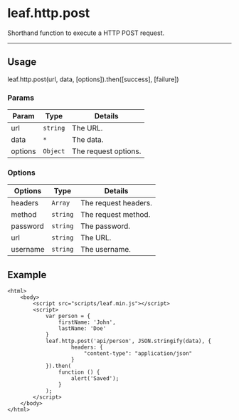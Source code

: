 # leaf.http.post

Shorthand function to execute a HTTP POST request.

----------------------------------------------------------------------

## Usage

leaf.http.post(url, data, [options]).then([success], [failure])

### Params

| Param           | Type          | Details                          |
| --------------- | ------------- | -------------------------------- |
| url             | `string`      | The URL.                         |
| data            | `*`           | The data.                        |
| options         | `Object`      | The request options.             |

### Options

| Options         | Type          | Details                          |
| --------------- | ------------- | -------------------------------- |
| headers         | `Array`       | The request headers.             |
| method          | `string`      | The request method.              |
| password        | `string`      | The password.                    |
| url             | `string`      | The URL.                         |
| username        | `string`      | The username.                    |

## Example

    <html>
        <body>
            <script src="scripts/leaf.min.js"></script>
            <script>
            	var person = {
            		firstName: 'John',
            		lastName: 'Doe'
            	}
				leaf.http.post('api/person', JSON.stringify(data), {
						headers: {
							"content-type": "application/json"
						}
				}).then(
					function () {
						alert('Saved');
					}
				);
            </script>
        </body>
    </html>
